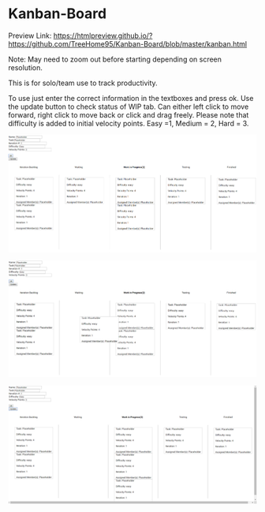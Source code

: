 # Kanban-Board

Preview Link: https://htmlpreview.github.io/?https://github.com/TreeHome95/Kanban-Board/blob/master/kanban.html

Note: May need to zoom out before starting depending on screen resolution.

This is for solo/team use to track productivity.

To use just enter the correct information in the textboxes and press ok.
Use the update button to check status of WIP tab.
Can either left click to move forward, right click to move back or click and drag freely. Please note that difficulty is added to initial velocity points. Easy =1, Medium = 2, Hard = 3.

![alt text](https://github.com/TreeHome95/Kanban-Board/blob/master/PreviewKanban.png)

![alt text](https://github.com/TreeHome95/Kanban-Board/blob/master/PreviewKanban2.png)

![alt text](https://github.com/TreeHome95/Kanban-Board/blob/master/PreviewKanban3.png)

